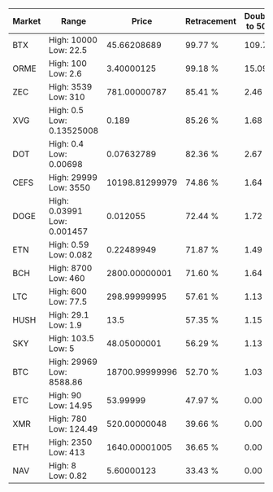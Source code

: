 | Market | Range | Price| Retracement | Doubles to 50% |
| --- | --- | --- | --- | --- |
| BTX | High: 10000<br />Low: 22.5 | 45.66208689 | 99.77 % | 109.75 |
| ORME | High: 100<br />Low: 2.6 | 3.40000125 | 99.18 % | 15.09 |
| ZEC | High: 3539<br />Low: 310 | 781.00000787 | 85.41 % | 2.46 |
| XVG | High: 0.5<br />Low: 0.13525008 | 0.189 | 85.26 % | 1.68 |
| DOT | High: 0.4<br />Low: 0.00698 | 0.07632789 | 82.36 % | 2.67 |
| CEFS | High: 29999<br />Low: 3550 | 10198.81299979 | 74.86 % | 1.64 |
| DOGE | High: 0.03991<br />Low: 0.001457 | 0.012055 | 72.44 % | 1.72 |
| ETN | High: 0.59<br />Low: 0.082 | 0.22489949 | 71.87 % | 1.49 |
| BCH | High: 8700<br />Low: 460 | 2800.00000001 | 71.60 % | 1.64 |
| LTC | High: 600<br />Low: 77.5 | 298.99999995 | 57.61 % | 1.13 |
| HUSH | High: 29.1<br />Low: 1.9 | 13.5 | 57.35 % | 1.15 |
| SKY | High: 103.5<br />Low: 5 | 48.05000001 | 56.29 % | 1.13 |
| BTC | High: 29969<br />Low: 8588.86 | 18700.99999996 | 52.70 % | 1.03 |
| ETC | High: 90<br />Low: 14.95 | 53.99999 | 47.97 % | 0.00 |
| XMR | High: 780<br />Low: 124.49 | 520.00000048 | 39.66 % | 0.00 |
| ETH | High: 2350<br />Low: 413 | 1640.00001005 | 36.65 % | 0.00 |
| NAV | High: 8<br />Low: 0.82 | 5.60000123 | 33.43 % | 0.00 |
